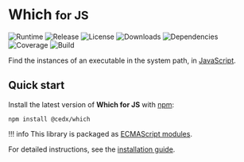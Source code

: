 # Which <small>for JS</small>
![Runtime](https://img.shields.io/node/v/@cedx/which.svg) ![Release](https://img.shields.io/npm/v/@cedx/which.svg) ![License](https://img.shields.io/npm/l/@cedx/which.svg) ![Downloads](https://img.shields.io/npm/dt/@cedx/which.svg) ![Dependencies](https://david-dm.org/cedx/which.js.svg) ![Coverage](https://coveralls.io/repos/github/cedx/which.js/badge.svg) ![Build](https://github.com/cedx/which.js/workflows/build/badge.svg)

Find the instances of an executable in the system path,
in [JavaScript](https://developer.mozilla.org/en-US/docs/Web/JavaScript).

## Quick start
Install the latest version of **Which for JS** with [npm](https://www.npmjs.com):

```shell
npm install @cedx/which
```

!!! info
    This library is packaged as [ECMAScript modules](https://nodejs.org/api/esm.html).

For detailed instructions, see the [installation guide](installation.md).
